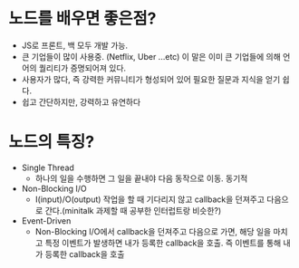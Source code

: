 # 노드를 배우면 좋은점?
- JS로 프론트, 백 모두 개발 가능.
- 큰 기업들이 많이 사용중. (Netflix, Uber ...etc) 이 말은 이미 큰 기업들에 의해 언어의 퀄리티가 증명되어져 있다.
- 사용자가 많다, 즉 강력한 커뮤니티가 형성되어 있어 필요한 질문과 지식을 얻기 쉽다.
- 쉽고 간단하지만, 강력하고 유연하다

# 노드의 특징?
- Single Thread
  - 하나의 일을 수행하면 그 일을 끝내야 다음 동작으로 이동. 동기적 
- Non-Blocking I/O
  - I(input)/O(output) 작업을 할 때 기다리지 않고 callback을 던져주고 다음으로 간다.(minitalk 과제할 때 공부한 인터럽트랑 비슷한?)
- Event-Driven
  - Non-Blocking I/O에서 callback을 던져주고 다음으로 가면, 해당 일을 마치고 특정 이벤트가 발생하면 내가 등록한 callback을 호출. 즉 이벤트를 통해 내가 등록한 callback을 호출

